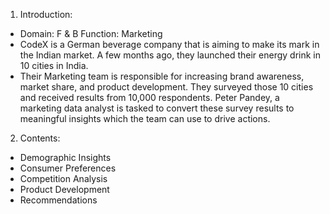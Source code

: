 1. Introduction:
- Domain: F & B   Function: Marketing  
- CodeX is a German beverage company that is aiming to make its mark in the Indian market. A few months ago, they launched their energy drink in 10 cities in India.
- Their Marketing team is responsible for increasing brand awareness, market share, and product development. They surveyed those 10 cities and received results from 10,000 respondents. Peter Pandey, a marketing data analyst is tasked to convert these survey results to meaningful insights which the team can use to drive actions.
2. Contents:
- Demographic Insights
- Consumer Preferences
- Competition Analysis
- Product Development
- Recommendations
